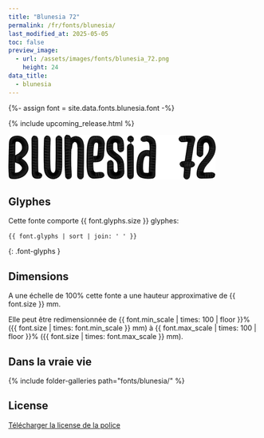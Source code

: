 ```yaml
---
title: "Blunesia 72"
permalink: /fr/fonts/blunesia/
last_modified_at: 2025-05-05
toc: false
preview_image:
  - url: /assets/images/fonts/blunesia_72.png
    height: 24
data_title:
  - blunesia
---
```

{%- assign font = site.data.fonts.blunesia.font -%}

{% include upcoming_release.html %}

![Blunesia](/assets/images/fonts/blunesia_72.png)

## Glyphes

Cette fonte comporte  {{ font.glyphs.size }} glyphes:

```
{{ font.glyphs | sort | join: ' ' }}
```
{: .font-glyphs }


## Dimensions

A une échelle de  100% cette fonte a une hauteur approximative de  {{ font.size }} mm. 

Elle peut être redimensionnée  de {{ font.min_scale | times: 100 | floor }}% ({{ font.size | times: font.min_scale }} mm)
à {{ font.max_scale | times: 100 | floor }}% ({{ font.size | times: font.max_scale }} mm).



## Dans la vraie vie 

{% include folder-galleries path="fonts/blunesia/" %}
## License

[Télécharger la license de la police](https://github.com/inkstitch/inkstitch/tree/main/fonts/blunesia/LICENSE)
